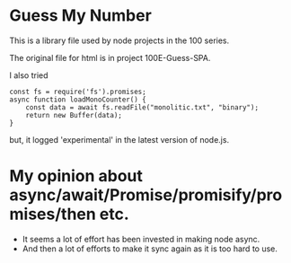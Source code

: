 # Guess My Number 

This is a library file used by node projects in the 100 series.

The original file for html is in project 100E-Guess-SPA.

I also tried 
```
const fs = require('fs').promises;
async function loadMonoCounter() {
    const data = await fs.readFile("monolitic.txt", "binary");
    return new Buffer(data);
}
```
but, it logged 'experimental' in the latest version of node.js.

# My opinion about async/await/Promise/promisify/promises/then etc.

* It seems a lot of effort has been invested in making node async.
* And then a lot of efforts to make it sync again as it is too hard to use.